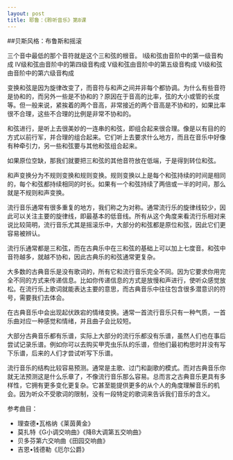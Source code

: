 ```yaml
---
layout: post
title: 耶鲁：《聆听音乐》第8课
---
```

##贝斯风格：布鲁斯和摇滚

三个音中最低的那个音符就是这个三和弦的根音。
I级和弦由音阶中的第一级音构成
IV级和弦由音阶中的第四级音构成
V级和弦由音阶中的第五级音构成
VI级和弦由音阶中的第六级音构成

变换和弦是因为旋律改变了，而音符与和声之间并非每个都协调。为什么有些音符是协和的，而另外一些是不协和的？原因在于音高的比率，弦的大小或管的长度等。但一般来说，紧挨着的两个音高，非常接近的两个音高是不协和的，如果比率很不合理，这些不合理的比例是非常不协和的。

和弦进行，是听上去很美妙的一连串的和弦，即组合起来很合理。像是以有目的的方式以前行军，并合理的组合起来。它们听上去要求什么地方，而且在音乐中好像有种牵引力，另一些和弦要与其他和弦组合起来。

如果原位空缺，那我们就要把三和弦的其他音符放在低端，于是得到转位和弦。

和声变换分为不规则变换和规则变换。规则变换以上是每个和弦持续的时间是相同的，每个和弦都持续相同的时长。如果有一个和弦持续了两倍或一半的时间，那么就是不规则和声变换。

流行音乐通常有很多重复的地方，我们称之为对称。通常流行乐的旋律线较少，因此可以关注主要的旋律线，即最基本的低音线。所有从这个角度来看流行乐相对来说比较简明，流行音乐尤其是摇滚乐中，大部分的和弦都是原位和弦，因此它们更容易被辨认。

流行乐通常都是三和弦，而在古典乐中在三和弦的基础上可以加上七度音。和弦中音符越多，就越不协和，因此古典乐的和弦通常更复杂。

大多数的古典音乐是没有歌词的，所有它和流行音乐完全不同。因为它要求你用完全不同的方式来传递信息。比如你传递信息的方式是放慢和声进行，使听众感觉放松。在流行乐上歌词就能表达主要的意思，而古典音乐中往往包含很多潜意识的符号，需要我们去体会。

在古典音乐中会出现起伏跌宕的情绪变换。通常一首流行音乐只有一种气质，一首乐曲对应一种感觉和情绪，并且曲子会比较短。

大部分古典音乐都有乐谱，实际上大部分的流行乐都没有乐谱，虽然人们也在事后尝试记录乐谱。例如你可以去购买甲壳虫乐队的乐谱，但他们最初构思时并没有写下乐谱，后来的人们才尝试听写下乐谱。

流行音乐的结构比较容易预测。通常是主歌、过门和副歌的模式。而对古典音乐你就无法预测这是什么乐章了，不像流行音乐那么容易。总而言之古典音乐更具有多样性，它拥有更多变化更复杂。它甚至能提供更多的从个人的角度理解音乐的机会。因为听众不受歌词的限制，没有一段特定的歌词来告诉我们音乐的含义。

参考曲目：

*  理查德•瓦格纳《莱茵黄金》
*  莫扎特《G小调交响曲》《降B大调第五交响曲》
*  贝多芬第六交响曲《田园交响曲》
*  吉恩•钱德勒《厄尔公爵》
